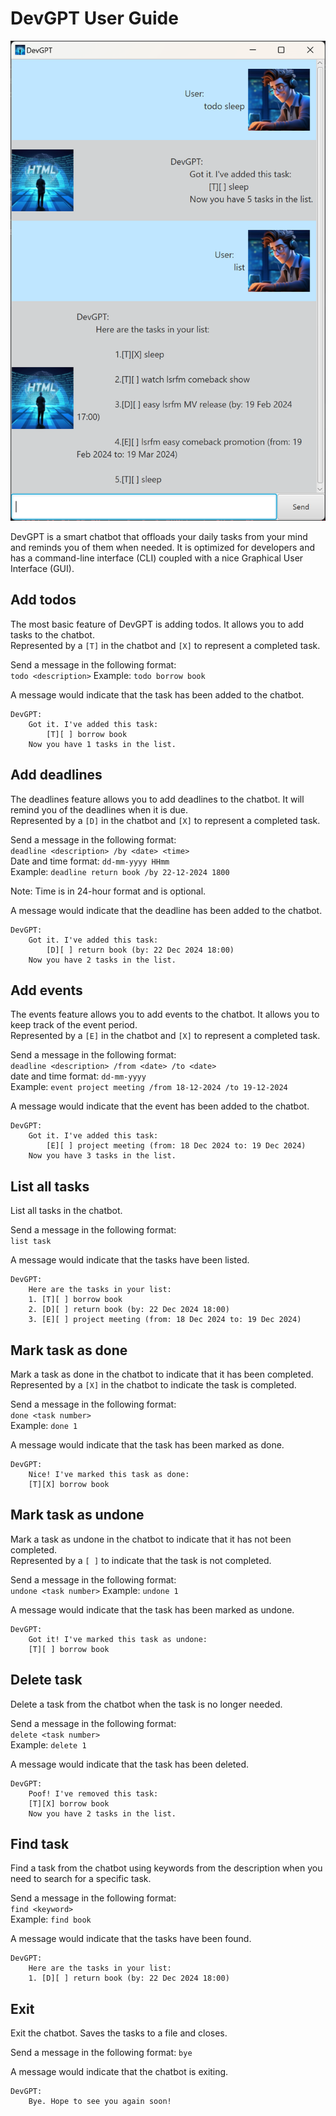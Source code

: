 # DevGPT User Guide

![DevGPT](Ui.png)

DevGPT is a smart chatbot that offloads your daily tasks from your mind and reminds you of them when needed. 
It is optimized for developers and has a command-line interface (CLI) coupled with a nice Graphical User Interface (GUI).

## Add todos
The most basic feature of DevGPT is adding todos. It allows you to add tasks to the chatbot.  
Represented by a `[T]` in the chatbot and `[X]` to represent a completed task.

Send a message in the following format:  
`todo <description>`
Example: `todo borrow book`

A message would indicate that the task has been added to the chatbot.
```
DevGPT:
	Got it. I've added this task:
		[T][ ] borrow book
    Now you have 1 tasks in the list.
```

## Add deadlines
The deadlines feature allows you to add deadlines to the chatbot. It will remind you of the deadlines when it is due.  
Represented by a `[D]` in the chatbot and `[X]` to represent a completed task.

Send a message in the following format:  
`deadline <description> /by <date> <time>`  
Date and time format: `dd-mm-yyyy HHmm`  
Example: `deadline return book /by 22-12-2024 1800`  

Note: Time is in 24-hour format and is optional.

A message would indicate that the deadline has been added to the chatbot.
```
DevGPT:
    Got it. I've added this task:
        [D][ ] return book (by: 22 Dec 2024 18:00)
    Now you have 2 tasks in the list.
```

## Add events
The events feature allows you to add events to the chatbot. It allows you to keep track of the event period.  
Represented by a `[E]` in the chatbot and `[X]` to represent a completed task.

Send a message in the following format:  
`deadline <description> /from <date> /to <date>`  
date and time format: `dd-mm-yyyy `  
Example: `event project meeting /from 18-12-2024 /to 19-12-2024`  

A message would indicate that the event has been added to the chatbot.
```
DevGPT:
    Got it. I've added this task:
        [E][ ] project meeting (from: 18 Dec 2024 to: 19 Dec 2024)
    Now you have 3 tasks in the list.
```

## List all tasks
List all tasks in the chatbot.

Send a message in the following format:  
`list task`

A message would indicate that the tasks have been listed.
```
DevGPT:
    Here are the tasks in your list:
    1. [T][ ] borrow book
    2. [D][ ] return book (by: 22 Dec 2024 18:00)
    3. [E][ ] project meeting (from: 18 Dec 2024 to: 19 Dec 2024)
```

## Mark task as done
Mark a task as done in the chatbot to indicate that it has been completed.   
Represented by a `[X]` in the chatbot to indicate the task is completed.

Send a message in the following format:  
`done <task number>`  
Example: `done 1`  

A message would indicate that the task has been marked as done.
```
DevGPT:
    Nice! I've marked this task as done:
    [T][X] borrow book
```

## Mark task as undone
Mark a task as undone in the chatbot to indicate that it has not been completed.  
Represented by a `[ ]` to indicate that the task is not completed.

Send a message in the following format:  
`undone <task number>`
Example: `undone 1`  

A message would indicate that the task has been marked as undone.
```
DevGPT:
    Got it! I've marked this task as undone:
    [T][ ] borrow book
```

## Delete task
Delete a task from the chatbot when the task is no longer needed.

Send a message in the following format:  
`delete <task number>`  
Example: `delete 1`

A message would indicate that the task has been deleted.
```
DevGPT:
    Poof! I've removed this task:
    [T][X] borrow book
    Now you have 2 tasks in the list.
```

## Find task
Find a task from the chatbot using keywords from the description when you need to search for a specific task.

Send a message in the following format:  
`find <keyword>`  
Example: `find book`  

A message would indicate that the tasks have been found.
```
DevGPT:
    Here are the tasks in your list:
    1. [D][ ] return book (by: 22 Dec 2024 18:00)
```

## Exit
Exit the chatbot. Saves the tasks to a file and closes.

Send a message in the following format:
`bye`

A message would indicate that the chatbot is exiting.
```
DevGPT:
    Bye. Hope to see you again soon!
```
